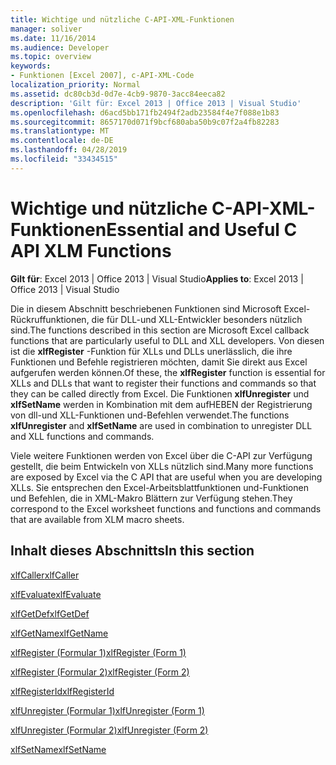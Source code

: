 ```yaml
---
title: Wichtige und nützliche C-API-XML-Funktionen
manager: soliver
ms.date: 11/16/2014
ms.audience: Developer
ms.topic: overview
keywords:
- Funktionen [Excel 2007], c-API-XML-Code
localization_priority: Normal
ms.assetid: dc80cb3d-0d7e-4cb9-9870-3acc84eeca82
description: 'Gilt für: Excel 2013 | Office 2013 | Visual Studio'
ms.openlocfilehash: d6acd5bb171fb2494f2adb23584f4e7f088e1b83
ms.sourcegitcommit: 8657170d071f9bcf680aba50b9c07f2a4fb82283
ms.translationtype: MT
ms.contentlocale: de-DE
ms.lasthandoff: 04/28/2019
ms.locfileid: "33434515"
---
```

# <a name="essential-and-useful-c-api-xlm-functions"></a><span data-ttu-id="c6f7d-104">Wichtige und nützliche C-API-XML-Funktionen</span><span class="sxs-lookup"><span data-stu-id="c6f7d-104">Essential and Useful C API XLM Functions</span></span>

 <span data-ttu-id="c6f7d-105">**Gilt für**: Excel 2013 | Office 2013 | Visual Studio</span><span class="sxs-lookup"><span data-stu-id="c6f7d-105">**Applies to**: Excel 2013 | Office 2013 | Visual Studio</span></span> 
  
<span data-ttu-id="c6f7d-106">Die in diesem Abschnitt beschriebenen Funktionen sind Microsoft Excel-Rückruffunktionen, die für DLL-und XLL-Entwickler besonders nützlich sind.</span><span class="sxs-lookup"><span data-stu-id="c6f7d-106">The functions described in this section are Microsoft Excel callback functions that are particularly useful to DLL and XLL developers.</span></span> <span data-ttu-id="c6f7d-107">Von diesen ist die **xlfRegister** -Funktion für XLLs und DLLs unerlässlich, die ihre Funktionen und Befehle registrieren möchten, damit Sie direkt aus Excel aufgerufen werden können.</span><span class="sxs-lookup"><span data-stu-id="c6f7d-107">Of these, the **xlfRegister** function is essential for XLLs and DLLs that want to register their functions and commands so that they can be called directly from Excel.</span></span> <span data-ttu-id="c6f7d-108">Die Funktionen **xlfUnregister** und **xlfSetName** werden in Kombination mit dem aufHEBEN der Registrierung von dll-und XLL-Funktionen und-Befehlen verwendet.</span><span class="sxs-lookup"><span data-stu-id="c6f7d-108">The functions **xlfUnregister** and **xlfSetName** are used in combination to unregister DLL and XLL functions and commands.</span></span> 
  
<span data-ttu-id="c6f7d-109">Viele weitere Funktionen werden von Excel über die C-API zur Verfügung gestellt, die beim Entwickeln von XLLs nützlich sind.</span><span class="sxs-lookup"><span data-stu-id="c6f7d-109">Many more functions are exposed by Excel via the C API that are useful when you are developing XLLs.</span></span> <span data-ttu-id="c6f7d-110">Sie entsprechen den Excel-Arbeitsblattfunktionen und-Funktionen und Befehlen, die in XML-Makro Blättern zur Verfügung stehen.</span><span class="sxs-lookup"><span data-stu-id="c6f7d-110">They correspond to the Excel worksheet functions and functions and commands that are available from XLM macro sheets.</span></span>
  
## <a name="in-this-section"></a><span data-ttu-id="c6f7d-111">Inhalt dieses Abschnitts</span><span class="sxs-lookup"><span data-stu-id="c6f7d-111">In this section</span></span>

[<span data-ttu-id="c6f7d-112">xlfCaller</span><span class="sxs-lookup"><span data-stu-id="c6f7d-112">xlfCaller</span></span>](xlfcaller.md)
  
[<span data-ttu-id="c6f7d-113">xlfEvaluate</span><span class="sxs-lookup"><span data-stu-id="c6f7d-113">xlfEvaluate</span></span>](xlfevaluate.md)
  
[<span data-ttu-id="c6f7d-114">xlfGetDef</span><span class="sxs-lookup"><span data-stu-id="c6f7d-114">xlfGetDef</span></span>](xlfgetdef.md)
  
[<span data-ttu-id="c6f7d-115">xlfGetName</span><span class="sxs-lookup"><span data-stu-id="c6f7d-115">xlfGetName</span></span>](xlfgetname.md)
  
[<span data-ttu-id="c6f7d-116">xlfRegister (Formular 1)</span><span class="sxs-lookup"><span data-stu-id="c6f7d-116">xlfRegister (Form 1)</span></span>](xlfregister-form-1.md)
  
[<span data-ttu-id="c6f7d-117">xlfRegister (Formular 2)</span><span class="sxs-lookup"><span data-stu-id="c6f7d-117">xlfRegister (Form 2)</span></span>](xlfregister-form-2.md)
  
[<span data-ttu-id="c6f7d-118">xlfRegisterId</span><span class="sxs-lookup"><span data-stu-id="c6f7d-118">xlfRegisterId</span></span>](xlfregisterid.md)
  
[<span data-ttu-id="c6f7d-119">xlfUnregister (Formular 1)</span><span class="sxs-lookup"><span data-stu-id="c6f7d-119">xlfUnregister (Form 1)</span></span>](xlfunregister-form-1.md)
  
[<span data-ttu-id="c6f7d-120">xlfUnregister (Formular 2)</span><span class="sxs-lookup"><span data-stu-id="c6f7d-120">xlfUnregister (Form 2)</span></span>](xlfunregister-form-2.md)
  
[<span data-ttu-id="c6f7d-121">xlfSetName</span><span class="sxs-lookup"><span data-stu-id="c6f7d-121">xlfSetName</span></span>](xlfsetname.md)
  


